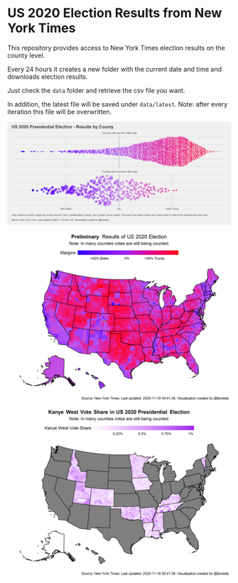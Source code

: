 US 2020 Election Results from New York Times
================

This repository provides access to New York Times election results on
the county level.

Every 24 hours it creates a new folder with the current date and time
and downloads election results.

Just check the `data` folder and retrieve the csv file you want.

In addition, the latest file will be saved under `data/latest`. Note:
after every iteration this file will be overwritten.

[![](images/beeswarm2.png)](https://github.com/favstats/USElection2020-NYT-Results/blob/master/images/beeswarm2.png?raw=true)

![](images/us2020map.png)

![](images/kanye_map.png)
